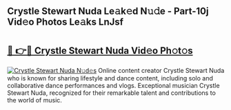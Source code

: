 ## Crystle Stewart Nuda Le𝚊k𝚎d N𝚞𝚍e - Part-10j Vid𝚎o Photos Le𝚊ks LnJsf

# <h2><a href="http://fbee66x.evod.top/?m=Crystle+Stewart+Nuda">🔗 👉🔴 Crystle Stewart Nuda Vid𝚎o Ph𝚘t𝚘s</a></h2>

[![Crystle Stewart Nuda N𝚞d𝚎s](https://i.imgur.com/8V9OHl7.gif)](http://fbee66x.evod.top/?m=Crystle+Stewart+Nuda)
Online content creator Crystle Stewart Nuda who is known for sharing lifestyle and dance content, including solo and collaborative dance performances and vlogs. Exceptional musician Crystle Stewart Nuda, recognized for their remarkable talent and contributions to the world of music. 
